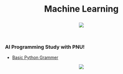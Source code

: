 # <p align="center"> Machine Learning </p>

<p align="center">
<img src="https://img.shields.io/badge/PYTHON-000000?style=for-the-badge&logo=Python&logoColor=yellow">
</p>
<br/>

### AI Programming Study with PNU!  
- [Basic Python Grammer](https://github.com/Jinseop-Sim/Python-Study)





<p align="center">
<img src="https://github-readme-stats.vercel.app/api?username=Jinseop-Sim&show_icons=true&theme=gruvbox&hide=["issues"]">
</p>

